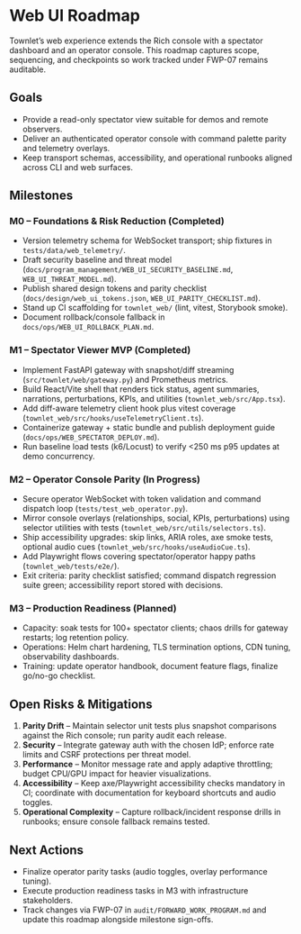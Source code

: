 # Web UI Roadmap

Townlet’s web experience extends the Rich console with a spectator dashboard and an operator console. This roadmap captures scope, sequencing, and checkpoints so work tracked under FWP-07 remains auditable.

## Goals
- Provide a read-only spectator view suitable for demos and remote observers.
- Deliver an authenticated operator console with command palette parity and telemetry overlays.
- Keep transport schemas, accessibility, and operational runbooks aligned across CLI and web surfaces.

## Milestones

### M0 – Foundations & Risk Reduction (Completed)
- Version telemetry schema for WebSocket transport; ship fixtures in `tests/data/web_telemetry/`.
- Draft security baseline and threat model (`docs/program_management/WEB_UI_SECURITY_BASELINE.md`, `WEB_UI_THREAT_MODEL.md`).
- Publish shared design tokens and parity checklist (`docs/design/web_ui_tokens.json`, `WEB_UI_PARITY_CHECKLIST.md`).
- Stand up CI scaffolding for `townlet_web/` (lint, vitest, Storybook smoke).
- Document rollback/console fallback in `docs/ops/WEB_UI_ROLLBACK_PLAN.md`.

### M1 – Spectator Viewer MVP (Completed)
- Implement FastAPI gateway with snapshot/diff streaming (`src/townlet/web/gateway.py`) and Prometheus metrics.
- Build React/Vite shell that renders tick status, agent summaries, narrations, perturbations, KPIs, and utilities (`townlet_web/src/App.tsx`).
- Add diff-aware telemetry client hook plus vitest coverage (`townlet_web/src/hooks/useTelemetryClient.ts`).
- Containerize gateway + static bundle and publish deployment guide (`docs/ops/WEB_SPECTATOR_DEPLOY.md`).
- Run baseline load tests (k6/Locust) to verify <250 ms p95 updates at demo concurrency.

### M2 – Operator Console Parity (In Progress)
- Secure operator WebSocket with token validation and command dispatch loop (`tests/test_web_operator.py`).
- Mirror console overlays (relationships, social, KPIs, perturbations) using selector utilities with tests (`townlet_web/src/utils/selectors.ts`).
- Ship accessibility upgrades: skip links, ARIA roles, axe smoke tests, optional audio cues (`townlet_web/src/hooks/useAudioCue.ts`).
- Add Playwright flows covering spectator/operator happy paths (`townlet_web/tests/e2e/`).
- Exit criteria: parity checklist satisfied; command dispatch regression suite green; accessibility report stored with decisions.

### M3 – Production Readiness (Planned)
- Capacity: soak tests for 100+ spectator clients; chaos drills for gateway restarts; log retention policy.
- Operations: Helm chart hardening, TLS termination options, CDN tuning, observability dashboards.
- Training: update operator handbook, document feature flags, finalize go/no-go checklist.

## Open Risks & Mitigations
1. **Parity Drift** – Maintain selector unit tests plus snapshot comparisons against the Rich console; run parity audit each release.
2. **Security** – Integrate gateway auth with the chosen IdP; enforce rate limits and CSRF protections per threat model.
3. **Performance** – Monitor message rate and apply adaptive throttling; budget CPU/GPU impact for heavier visualizations.
4. **Accessibility** – Keep axe/Playwright accessibility checks mandatory in CI; coordinate with documentation for keyboard shortcuts and audio toggles.
5. **Operational Complexity** – Capture rollback/incident response drills in runbooks; ensure console fallback remains tested.

## Next Actions
- Finalize operator parity tasks (audio toggles, overlay performance tuning).
- Execute production readiness tasks in M3 with infrastructure stakeholders.
- Track changes via FWP-07 in `audit/FORWARD_WORK_PROGRAM.md` and update this roadmap alongside milestone sign-offs.
